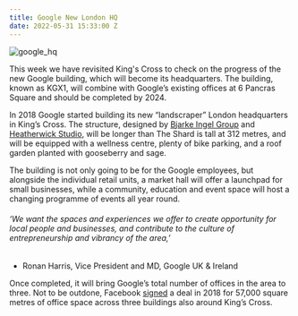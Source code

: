 ```yaml
---
title: Google New London HQ
date: 2022-05-31 15:33:00 Z
---
```


![google_hq](/uploads/google%20hq.jpg)

This week we have revisited King's Cross to check on the progress of the new Google building, which will become its headquarters. The building, known as KGX1, will combine with Google’s existing offices at 6 Pancras Square and should be completed by 2024.

In 2018 Google started building its new “landscraper” London headquarters in King’s Cross. The structure, designed by [Bjarke Ingel Group](https://big.dk/#projects) and [Heatherwick Studio](https://www.heatherwick.com/), will be longer than The Shard is tall at 312 metres, and will be equipped with a wellness centre, plenty of bike parking, and a roof garden planted with gooseberry and sage. 

The building is not only going to be for the Google employees, but alongside the individual retail units, a market hall will offer a launchpad for small businesses, while a community, education and event space will host a changing programme of events all year round.

###### ‘We want the spaces and experiences we offer to create opportunity for local people and businesses, and contribute to the culture of entrepreneurship and vibrancy of the area,’
 - Ronan Harris, Vice President and MD, Google UK & Ireland

Once completed, it will bring Google’s total number of offices in the area to three. Not to be outdone, Facebook [signed](https://www.kingscross.co.uk/press/2018/07/23/facebook-to-open-new-offices-at-kings-cross-n1c) a deal in 2018 for 57,000 square metres of office space across three buildings also around King’s Cross.